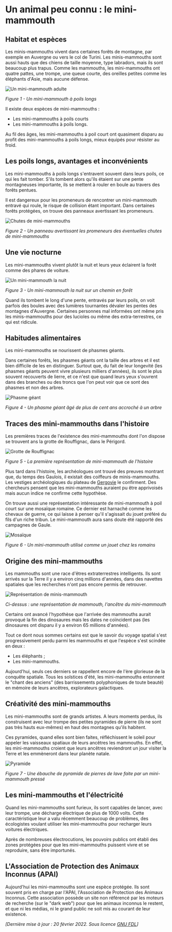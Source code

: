 # Un animal peu connu : le mini-mammouth

## Habitat et espèces

Les minis-mammouths vivent dans certaines forêts de montagne, par exemple en Auvergne ou vers le col de Turini. Les minis-mammouths sont aussi hauts que des chiens de taille moyenne, type labradors, mais ils sont beaucoup plus trapus. Comme les mammouths, les mini-mammouths ont quatre pattes, une trompe, une queue courte, des oreilles petites comme les éléphants d'Asie, mais aucune défense.

![Un mini-mammouth adulte](mm-poils.png "Mini-mammouth")

_Figure 1 - Un mini-mammouth à poils longs_

Il existe deux espèces de mini-mammouths :
* Les mini-mammouths à poils courts
* Les mini-mammouths à poils longs.

Au fil des âges, les mini-mammouths à poil court ont quasiment disparu au profit des mini-mammouths à poils longs, mieux équipés pour résister au froid.

## Les poils longs, avantages et inconvénients

Les mini-mammouths à poils longs s'entravent souvent dans leurs poils, ce qui les fait tomber. S'ils tombent alors qu'ils étaient sur une pente montagneuses importante, ils se mettent à rouler en boule au travers des forêts pentues.

Il est dangereux pour les promeneurs de rencontrer un mini-mammouth entravé qui roule, le risque de collision étant important. Dans certaines forêts protégées, on trouve des panneaux avertissant les promeneurs.

![Chutes de mini-mammouths](chutes.png "Chutes de mini-mammouths")

_Figure 2 - Un panneau avertissant les promeneurs des éventuelles chutes de mini-mammouths_


## Une vie nocturne

Les mini-mammouths vivent plutôt la nuit et leurs yeux éclairent la forêt comme des phares de voiture.

![Un mini-mammouth la nuit](mm-nuit.png "Un mini-mammouth la nuit")

_Figure 3 - Un mini-mammouth la nuit sur un chemin en forêt_

Quand ils tombent le long d'une pente, entravés par leurs poils, on voit parfois des boules avec des lumières tournantes dévaler les pentes des montagnes d'Auvergne. Certaines personnes mal informées ont même pris les minis-mammouths pour des lucioles ou même des extra-terrestres, ce qui est ridicule.

## Habitudes alimentaires

Les mini-mammouths se nourissent de phasmes géants.

Dans certaines forêts, les phasmes géants ont la taille des arbres et il est bien difficile de les en distinguer. Surtout que, du fait de leur longevité (les phasmes géants peuvent vivre plusieurs milliers d'années), ils sont le plus souvent recouverts de lierre, et ce n'est que quand leurs yeux s'ouvrent dans des branches ou des troncs que l'on peut voir que ce sont des phasmes et non des arbres.

![Phasme géant](phasmegeant.png "Phasme géant")

_Figure 4 - Un phasme géant âgé de plus de cent ans accroché à un arbre_

## Traces des mini-mammouths dans l'histoire

Les premières traces de l'existence des mini-mammouths dont l'on dispose se trouvent ans la grotte de Rouffignac, dans le Périgord.

![Grotte de Rouffignac](rouffignac.png "Grotte de Rouffignac")

_Figure 5 - La première représentation de mini-mammouth de l'histoire_

Plus tard dans l'histoire, les archéologues ont trouvé des preuves montrant que, du temps des Gaulois, il existait des coiffeurs de minis-mammouths. Les vestiges archéologiques du plateau de [Gergovie](https://fr.wikipedia.org/wiki/Si%C3%A8ge_de_Gergovie "Gergovie") le confirment. Des chercheurs pensent que les mini-mammouths auraient pu être apprivoisés mais aucun indice ne confirme cette hypothèse.

On trouve aussi une représentation intéressante de mini-mammouth à poil court sur une mosaïque romaine. Ce dernier est harnaché comme les chevaux de guerre, ce qui laisse à penser qu'il s'agissait du jouet préféré du fils d'un riche tribun. Le mini-mammouth aura sans doute été rapporté des campagnes de Gaule.

![Mosaïque](mosaique.png "Mosaïque")

_Figure 6 - Un mini-mammouth utilisé comme un jouet chez les romains_

## Origine des mini-mammouths

Les mammouths sont une race d'êtres extraterrestres intelligents. Ils sont arrivés sur la Terre il y a environ cinq millions d'années, dans des navettes spatiales que les recherches n'ont pas encore permis de retrouver.

![Représentation de minis-mammouth](mm.png "Minis-mammouth")

_Ci-dessus : une représentation de mammouth, l'ancêtre du mini-mammouth_

Certains ont avancé l'hypothèse que l'arrivée des mammouths aurait provoqué la fin des dinosaures  mais les dates ne coïncident pas (les dinosaures ont disparu il y a environ 65 millions d'années).

Tout ce dont nous sommes certains est que le savoir du voyage spatial s'est progressivement perdu parmi les mammouths et que l'espèce s'est scindée en deux :
* Les éléphants ;
* Les mini-mammouths.

Aujourd'hui, seuls ces derniers se rappellent encore de l'ère glorieuse de la conquête spatiale. Tous les solstices d'été, les mini-mammouths entonnent le "chant des anciens" (des barrissements polyphoniques de toute beauté) en mémoire de leurs ancêtres, explorateurs galactiques.

## Créativité des mini-mammouths

Les mini-mammouths sont de grands artistes. A leurs moments perdus, ils construisent avec leur trompe des petites pyramides de pierre (ils ne sont pas très hauts eux-mêmes) en haut des montagnes qu'ils habitent. 

Ces pyramides, quand elles sont bien faites, réfléchissent le soleil pour appeler les vaisseaux spatiaux de leurs ancêtres les mammouths. En effet, les mini-mammouths croient que leurs ancêtres reviendront un jour visiter la Terre et les emmèneront dans leur planète natale.

![Pyramide](pyramide.png "pyramide")

_Figure 7 - Une ébauche de pyramide de pierres de lave faite par un mini-mammouth pressé_

## Les mini-mammouths et l'électricité

Quand les mini-mammouths sont furieux, ils sont capables de lancer, avec leur trompe, une décharge électrique de plus de 1000 volts. Cette caractéristique leur a valu récemment beaucoup de problèmes, des écologistes voulant utiliser les mini-mammouths pour recharger leurs voitures électriques.

Après de nombreuses électrocutions, les pouvoirs publics ont établi des zones protégées pour que les mini-mammouths puissent vivre et se reproduire, sans être importunés.

## L'Association de Protection des Animaux Inconnus (APAI)

Aujourd'hui les mini-mammouths sont une espèce protégée. Ils sont souvent pris en charge par l'APAI, l'Association de Protection des Animaux Inconnus. Cette association possède un site non référencé par les moteurs de recherche (sur le "dark web") pour que les animaux inconnus le restent, et que ni les  médias, ni le grand public ne soit mis au courant de leur existence.

_[Dernière mise à jour : 20 février 2022. Sous licence [GNU FDL](LICENSE.md "License")]_

